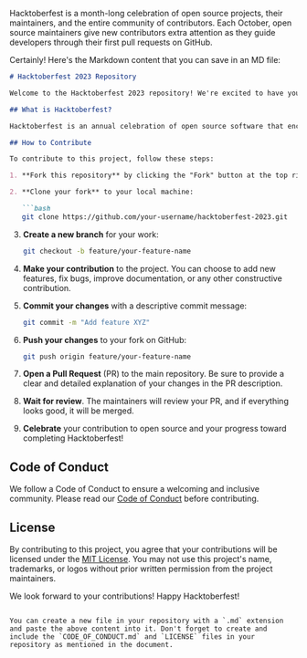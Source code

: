 Hacktoberfest is a month-long celebration of open source projects, their maintainers, and the entire community of contributors. Each October, open source maintainers give new contributors extra attention as they guide developers through their first pull requests on GitHub.

Certainly! Here's the Markdown content that you can save in an MD file:

```markdown
# Hacktoberfest 2023 Repository

Welcome to the Hacktoberfest 2023 repository! We're excited to have you here and encourage your contributions to this open-source project. Please take a moment to read through the guidelines and get started.

## What is Hacktoberfest?

Hacktoberfest is an annual celebration of open source software that encourages meaningful contributions to the open-source community. To participate, all you need to do is make four pull requests to open-source repositories on GitHub. You can learn more and sign up on the [Hacktoberfest website](https://hacktoberfest.digitalocean.com/).

## How to Contribute

To contribute to this project, follow these steps:

1. **Fork this repository** by clicking the "Fork" button at the top right of the repository.

2. **Clone your fork** to your local machine:

   ```bash
   git clone https://github.com/your-username/hacktoberfest-2023.git
   ```

3. **Create a new branch** for your work:

   ```bash
   git checkout -b feature/your-feature-name
   ```

4. **Make your contribution** to the project. You can choose to add new features, fix bugs, improve documentation, or any other constructive contribution.

5. **Commit your changes** with a descriptive commit message:

   ```bash
   git commit -m "Add feature XYZ"
   ```

6. **Push your changes** to your fork on GitHub:

   ```bash
   git push origin feature/your-feature-name
   ```

7. **Open a Pull Request** (PR) to the main repository. Be sure to provide a clear and detailed explanation of your changes in the PR description.

8. **Wait for review**. The maintainers will review your PR, and if everything looks good, it will be merged.

9. **Celebrate** your contribution to open source and your progress toward completing Hacktoberfest!

## Code of Conduct

We follow a Code of Conduct to ensure a welcoming and inclusive community. Please read our [Code of Conduct](CODE_OF_CONDUCT.md) before contributing.

## License

By contributing to this project, you agree that your contributions will be licensed under the [MIT License](LICENSE). You may not use this project's name, trademarks, or logos without prior written permission from the project maintainers.

We look forward to your contributions! Happy Hacktoberfest!
```

You can create a new file in your repository with a `.md` extension and paste the above content into it. Don't forget to create and include the `CODE_OF_CONDUCT.md` and `LICENSE` files in your repository as mentioned in the document.